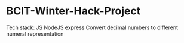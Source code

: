 # BCIT-Winter-Hack-Project

Tech stack: JS NodeJS express
Convert decimal numbers to different numeral representation
